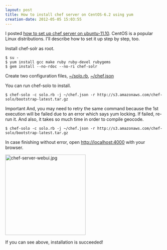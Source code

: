 ```yaml
---
layout: post
title: How to install chef server on CentOS-6.2 using yum
creation-date: 2012-05-05 15:03:55
---
```

I posted [how to set up chef server on ubuntu-11.10](http://localhost:4000/2012/05/02/chef_server_installation_on_ubuntu-11.10.html).
CentOS is a popular Linux distributions. I'll describe how to set it up step by step, too.

Install chef-solr as root.

    $ su -
    $ yum install gcc make ruby ruby-devel rubygems
    $ gem install --no-rdoc --no-ri chef-solr

Create two configuration files, 
[~/solo.rb](https://gist.github.com/2600816), [~/chef.json](https://gist.github.com/2600821)

You can run chef-solo to install.

    $ chef-solo -c solo.rb -j ~/chef.json -r http://s3.amazonaws.com/chef-solo/bootstrap-latest.tar.gz

<span class="label label-important">Important</span>
And, you may need to retry the same command because the 1st execution will be failed due to an error which says yum locking.
If failed, re-run it. And also, it takes so much time in order to compile geocode.

    $ chef-solo -c solo.rb -j ~/chef.json -r http://s3.amazonaws.com/chef-solo/bootstrap-latest.tar.gz

In case finishing without error, open <http://localhost:4000> with your browser.

<img src="{{site.paths.image}}/2012-05-05/chef-server-webui.jpg" alt="chef-server-webui.jpg" width="256px"/>

If you can see above, installation is succeeded!
